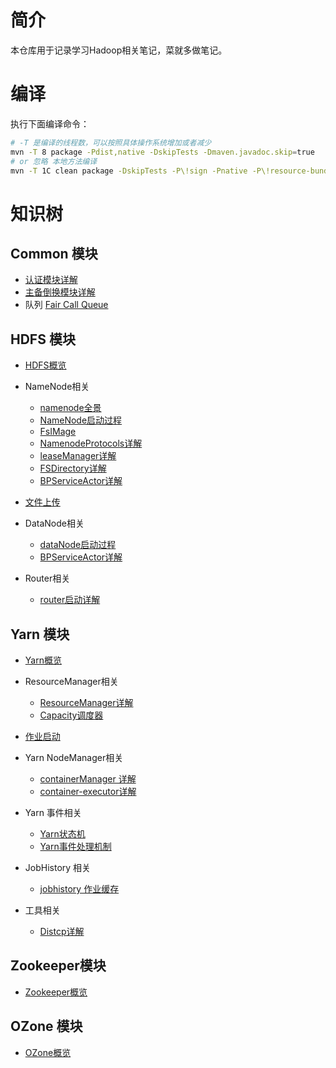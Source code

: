 
# 简介
本仓库用于记录学习Hadoop相关笔记，菜就多做笔记。

# 编译

执行下面编译命令：
```bash
# -T 是编译的线程数，可以按照具体操作系统增加或者减少
mvn -T 8 package -Pdist,native -DskipTests -Dmaven.javadoc.skip=true
# or 忽略 本地方法编译
mvn -T 1C clean package -DskipTests -P\!sign -Pnative -P\!resource-bundle -PskipShade  -Dmaven.javadoc.skip=true -Dcheckstyle.skip=true -Dpmd.skip=true
```

# 知识树


## Common 模块

- [认证模块详解](./common/authenticated.md)
- [主备倒换模块详解](./common/zk_failover.md)
- 队列
  [Fair Call Queue](./common/fair_call_queue.md)


## HDFS 模块

- [HDFS概览](./hdfs/README.md)
- NameNode相关
   - [namenode全景](./hdfs/namenode全景.md)
   - [NameNode启动过程](./hdfs/nameNode启动过程.md)
   - [FsIMage](./hdfs/fsImages.md)
   - [NamenodeProtocols详解](./hdfs/NamenodeProtocols详解.md)
   - [leaseManager详解](./hdfs/leaseManager详解.md)
   - [FSDirectory详解](./hdfs/FSDirectory详解.md)
   - [ BPServiceActor详解](./hdfs/BPServiceActor详解.md)

- [文件上传](./hdfs/file_upload.md)
- DataNode相关
   - [dataNode启动过程](./hdfs/dataNode启动过程.md)
   - [BPServiceActor详解](./hdfs/BPServiceActor详解.md)
- Router相关
   - [router启动详解](./hdfs/router启动详解.md)


## Yarn 模块

- [Yarn概览](./yarn/README.md)
- ResourceManager相关
   - [ResourceManager详解](./yarn/resourcemanager.md)
   - [Capacity调度器](./yarn/capacity.md)
- [作业启动](./yarn/job_start.md)
- Yarn NodeManager相关
   - [containerManager 详解](./yarn/containerManager.md)
   - [container-executor详解](./yarn/container-executor.md)

- Yarn 事件相关
   - [Yarn状态机](./yarn/yarn_event.md)
   - [Yarn事件处理机制](./yarn/yarn_event_detail.md)
- JobHistory 相关
  - [jobhistory 作业缓存](./yarn/jobhistory_cache.md)

- 工具相关
  - [Distcp详解](./yarn/distcp.md)

## Zookeeper模块
- [Zookeeper概览](./zookeeper/README.md)


## OZone 模块
- [OZone概览](./ozone/README.md)


